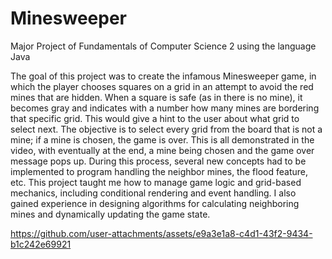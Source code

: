 # Minesweeper
Major Project of Fundamentals of Computer Science 2 using the language Java

The goal of this project was to create the infamous Minesweeper game, in which the player chooses squares on a grid in an attempt to avoid the red mines that are hidden. When a square is safe (as in there is no mine), it becomes gray and indicates with a number how many mines are bordering that specific grid. This would give a hint to the user about what grid to select next. The objective is to select every grid from the board that is not a mine; if a mine is chosen, the game is over. This is all demonstrated in the video, with eventually at the end, a mine being chosen and the game over message pops up. During this process, several new concepts had to be implemented to program handling the neighbor mines, the flood feature, etc. This project taught me how to manage game logic and grid-based mechanics, including conditional rendering and event handling. I also gained experience in designing algorithms for calculating neighboring mines and dynamically updating the game state.




https://github.com/user-attachments/assets/e9a3e1a8-c4d1-43f2-9434-b1c242e69921

